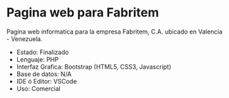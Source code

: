 # Pagina web para Fabritem

Pagina web informatica para la empresa Fabritem, C.A. ubicado en Valencia - Venezuela.

- Estado: Finalizado
- Lenguaje: PHP
- Interfaz Grafica: Bootstrap (HTML5, CSS3, Javascript)
- Base de datos: N/A
- IDE ó Editor: VSCode
- Uso: Comercial